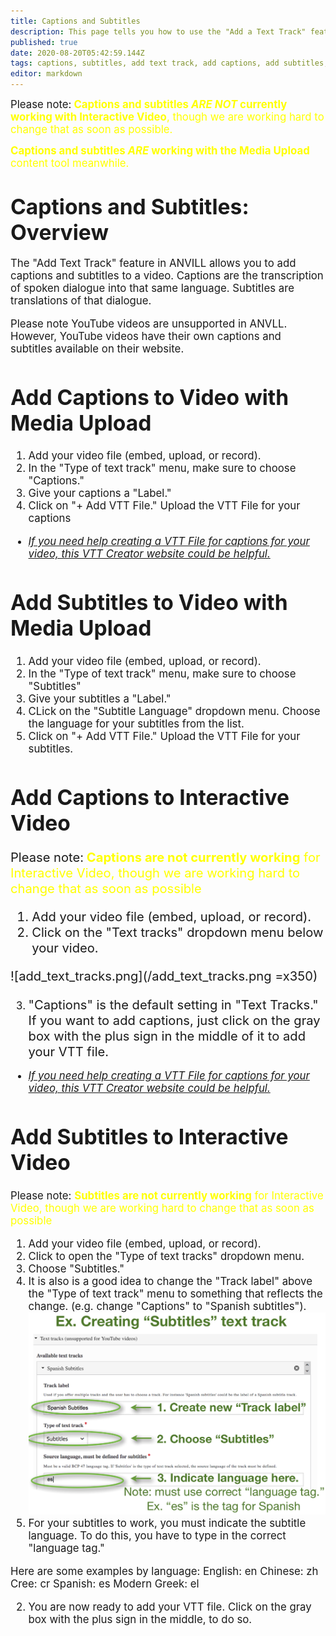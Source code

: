 ```yaml
---
title: Captions and Subtitles
description: This page tells you how to use the "Add a Text Track" feature to add captions and subtitles to videos
published: true
date: 2020-08-20T05:42:59.144Z
tags: captions, subtitles, add text track, add captions, add subtitles, vtt, vtt file, accessibility, text track, closed captioning
editor: markdown
---
```


<big>Please note:</big> 
<span style="color: yellow;"><big>**Captions and subtitles *ARE NOT* currently working with Interactive Video**, though we are working hard to change that as soon as possible.</span></big>
  
<span style="color: yellow;"><big>**Captions and subtitles *ARE* working with the Media Upload** content tool meanwhile.</span></big> 
  
# <big>Captions and Subtitles: Overview
The "Add Text Track" feature in ANVILL allows you to add captions and subtitles to a video. Captions are the transcription of spoken dialogue into that same language. Subtitles are translations of that dialogue.
  
  Please note YouTube videos are unsupported in ANVLL. However, YouTube videos have their own captions and subtitles available on their website.
  
  # Add Captions to Video with Media Upload
  1. Add your video file (embed, upload, or record). 
  1. In the "Type of text track" menu, make sure to choose "Captions."
  1. Give your captions a "Label."
  1. Click on  "+ Add VTT File." Upload the VTT File for your captions
  - [*If you need help creating a VTT File for captions for your video, this VTT Creator website could be helpful.*](https://www.vtt-creator.com/)
  
  # Add Subtitles to Video with Media Upload
  1. Add your video file (embed, upload, or record). 
  1. In the "Type of text track" menu, make sure to choose "Subtitles"
  1. Give your subtitles a "Label."
  1. CLick on the "Subtitle Language" dropdown menu. Choose the language for your subtitles from the list. 
  1. Click on  "+ Add VTT File." Upload the VTT File for your subtitles.
  
  # Add Captions to Interactive Video 
  <big>Please note:</big> <big><span style="color: yellow;">**Captions are not currently working** for Interactive Video, though we are working hard to change that as soon as possible</span> 
  1) Add your video file (embed, upload, or record).
  1) Click on the "Text tracks" dropdown menu below your video.
  
  ![add_text_tracks.png](/add_text_tracks.png =x350)
  
  3) "Captions" is the default setting in "Text Tracks." If you want to add captions, just click on the gray box with the plus sign in the middle of it to add your VTT file.</big>
  
 - [*If you need help creating a VTT File for captions for your video, this VTT Creator website could be helpful.*](https://www.vtt-creator.com/)
  
  # Add Subtitles to Interactive Video 
  Please note: <span style="color: yellow;">**Subtitles are not currently working** for Interactive Video, though we are working hard to change that as soon as possible</span> 
  1) Add your video file (embed, upload, or record).
  1) Click to open the "Type of text tracks" dropdown menu.
  1) Choose "Subtitles." 
  1) It is also is a good idea to change the "Track label" above the "Type of text track" menu to something that reflects the change. (e.g. change "Captions" to "Spanish subtitles").
![captions_to_subtitles_2.png](/captions_to_subtitles_2.png)
  2) For your subtitles to work, you must indicate the subtitle language. To do this, you have to type in the correct "language tag." 

Here are some examples by language:
  English: en
  Chinese: zh
  Cree: cr
  Spanish: es 
  Modern Greek: el
  
  2) You are now ready to add your VTT file. Click on the gray box with the plus sign in the middle, to do so. 
